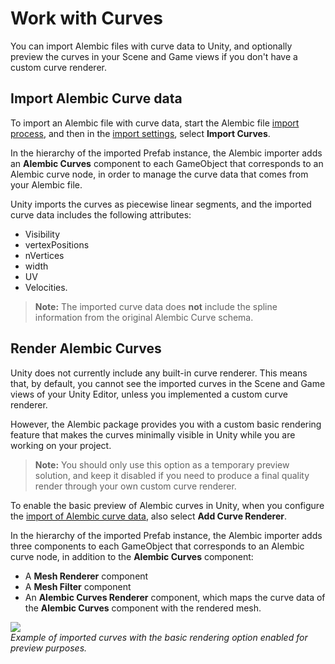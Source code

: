 # Work with Curves

You can import Alembic files with curve data to Unity, and optionally preview the curves in your Scene and Game views if you don't have a custom curve renderer.

## Import Alembic Curve data

To import an Alembic file with curve data, start the Alembic file [import process](import.md), and then in the [import settings](ref_Importer.md), select **Import Curves**.

In the hierarchy of the imported Prefab instance, the Alembic importer adds an **Alembic Curves** component to each GameObject that corresponds to an Alembic curve node, in order to manage the curve data that comes from your Alembic file.

Unity imports the curves as piecewise linear segments, and the imported curve data includes the following attributes:
* Visibility
* vertexPositions
* nVertices
* width
* UV
* Velocities.

>**Note:** The imported curve data does **not** include the spline information from the original Alembic Curve schema.

## Render Alembic Curves

Unity does not currently include any built-in curve renderer. This means that, by default, you cannot see the imported curves in the Scene and Game views of your Unity Editor, unless you implemented a custom curve renderer.

However, the Alembic package provides you with a custom basic rendering feature that makes the curves minimally visible in Unity while you are working on your project.

>**Note:** You should only use this option as a temporary preview solution, and keep it disabled if you need to produce a final quality render through your own custom curve renderer.

To enable the basic preview of Alembic curves in Unity, when you configure the [import of Alembic curve data](#importing-alembic-curve-data), also select **Add Curve Renderer**.

In the hierarchy of the imported Prefab instance, the Alembic importer adds three components to each GameObject that corresponds to an Alembic curve node, in addition to the **Alembic Curves** component:
* A **Mesh Renderer** component
* A **Mesh Filter** component
* An **Alembic Curves Renderer** component, which maps the curve data of the **Alembic Curves** component with the rendered mesh.

![](images/abc_import_curves.png)
<br />_Example of imported curves with the basic rendering option enabled for preview purposes._
